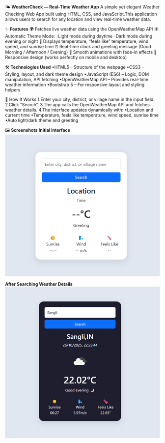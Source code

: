 🌤️ **WeatherCheck — Real-Time Weather App**
A simple yet elegant Weather Checking Web App built using HTML, CSS, and JavaScript.This application allows users to search for any location and view real-time weather data.

✨ **Features**
🌍 Fetches live weather data using the OpenWeatherMap API
☀️ Automatic Theme Mode:
-Light mode during daytime
-Dark mode during evening or night
💨 Displays temperature, “feels like” temperature, wind speed, and sunrise time
⏰ Real-time clock and greeting message (Good Morning / Afternoon / Evening)
🎨 Smooth animations with fade-in effects
📱 Responsive design (works perfectly on mobile and desktop)

🛠️ **Technologies Used**
•HTML5 – Structure of the webpage
•CSS3 – Styling, layout, and dark theme design
•JavaScript (ES6) – Logic, DOM manipulation, API fetching
•OpenWeatherMap API – Provides real-time weather information
•Bootstrap 5 – For responsive layout and styling helpers

🚀 How It Works
1.Enter your city, district, or village name in the input field.
2.Click “Search”.
3.The app calls the OpenWeatherMap API and fetches weather details.
4.The interface updates dynamically with:
  •Location and current time
  •Temperature, feels like temperature, wind speed, sunrise time
  •Auto light/dark theme and greeting

🖼️ **Screenshots**
**Initial Interface**
![Initial Interface Screenshot](./screenshot1.png)

**After Searching Weather Details**
![After Searching Screenshot](./screenshot2.png)

